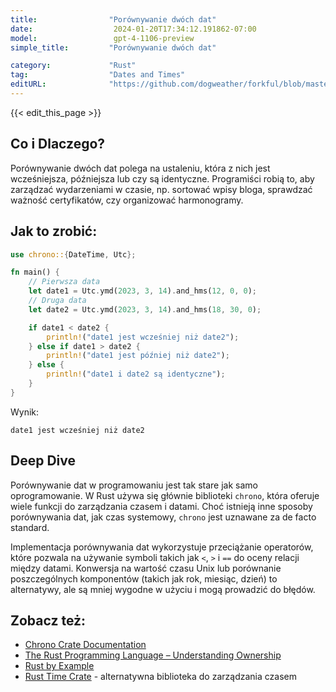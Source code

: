 ```yaml
---
title:                "Porównywanie dwóch dat"
date:                  2024-01-20T17:34:12.191862-07:00
model:                 gpt-4-1106-preview
simple_title:         "Porównywanie dwóch dat"

category:             "Rust"
tag:                  "Dates and Times"
editURL:              "https://github.com/dogweather/forkful/blob/master/content/pl/rust/comparing-two-dates.md"
---
```


{{< edit_this_page >}}

## Co i Dlaczego?
Porównywanie dwóch dat polega na ustaleniu, która z nich jest wcześniejsza, późniejsza lub czy są identyczne. Programiści robią to, aby zarządzać wydarzeniami w czasie, np. sortować wpisy bloga, sprawdzać ważność certyfikatów, czy organizować harmonogramy.

## Jak to zrobić:
```Rust
use chrono::{DateTime, Utc};

fn main() {
    // Pierwsza data
    let date1 = Utc.ymd(2023, 3, 14).and_hms(12, 0, 0);
    // Druga data
    let date2 = Utc.ymd(2023, 3, 14).and_hms(18, 30, 0);

    if date1 < date2 {
        println!("date1 jest wcześniej niż date2");
    } else if date1 > date2 {
        println!("date1 jest później niż date2");
    } else {
        println!("date1 i date2 są identyczne");
    }
}
```
Wynik:
```
date1 jest wcześniej niż date2
```

## Deep Dive
Porównywanie dat w programowaniu jest tak stare jak samo oprogramowanie. W Rust używa się głównie biblioteki `chrono`, która oferuje wiele funkcji do zarządzania czasem i datami. Choć istnieją inne sposoby porównywania dat, jak czas systemowy, `chrono` jest uznawane za de facto standard.

Implementacja porównywania dat wykorzystuje przeciążanie operatorów, które pozwala na używanie symboli takich jak `<`, `>` i `==` do oceny relacji między datami. Konwersja na wartość czasu Unix lub porównanie poszczególnych komponentów (takich jak rok, miesiąc, dzień) to alternatywy, ale są mniej wygodne w użyciu i mogą prowadzić do błędów.

## Zobacz też:
- [Chrono Crate Documentation](https://docs.rs/chrono/)
- [The Rust Programming Language – Understanding Ownership](https://doc.rust-lang.org/book/ch04-00-understanding-ownership.html)
- [Rust by Example](https://doc.rust-lang.org/rust-by-example/)
- [Rust Time Crate](https://docs.rs/time/) - alternatywna biblioteka do zarządzania czasem
